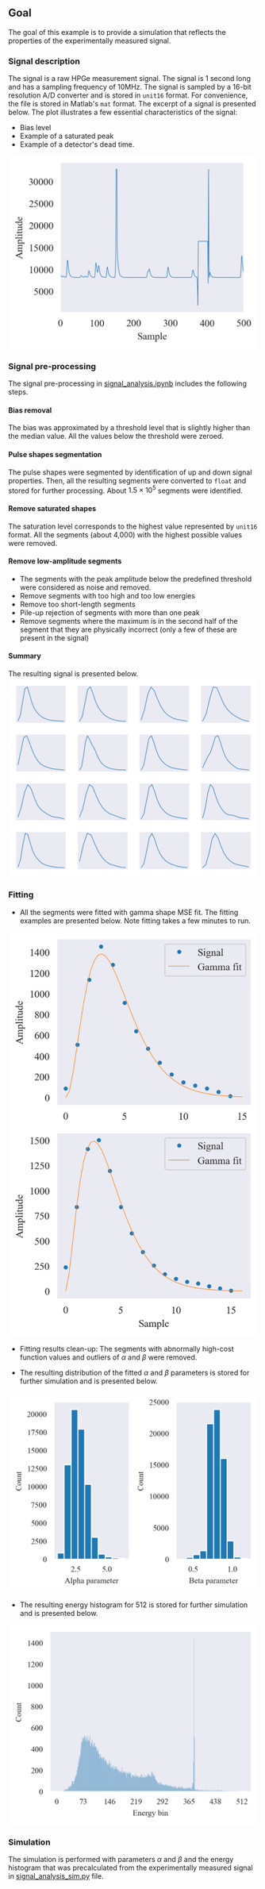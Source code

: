 ## Goal
The goal of this example is to provide a simulation that reflects the properties of the experimentally measured signal. 

### Signal description
The signal is a raw HPGe measurement signal. The signal is 1 second long and has a sampling frequency of 10MHz. The signal is sampled by a 16-bit resolution A/D converter and is stored in `unit16` format. For convenience, the file is stored in Matlab's `mat` format. The excerpt of a signal is presented below. The plot illustrates a few essential characteristics of the signal:
* Bias level
* Example of a saturated peak
* Example of a detector's dead time.

![<img src="signal_excerpt.png" width="250"/>](signal_excerpt.png "Signal excerpt")

### Signal pre-processing
The signal pre-processing in [signal_analysis.ipynb](signal_analysis.ipynb) includes the following steps.
#### Bias removal
The bias was approximated by a threshold level that is slightly higher than the median value. All the values below the threshold were zeroed.

#### Pulse shapes segmentation
The pulse shapes were segmented by identification of up and down signal properties. Then, all the resulting segments were converted to `float` and stored for further processing. About $1.5\times 10^5$ segments were identified.

#### Remove saturated shapes
The saturation level corresponds to the highest value represented by `unit16` format. All the segments (about 4,000) with the highest possible values were removed.

#### Remove low-amplitude segments
* The segments with the peak amplitude below the predefined threshold were considered as noise and removed.
* Remove segments with too high and too low energies
* Remove too short-length segments
* Pile-up rejection of segments with more than one peak
* Remove segments where the maximum is in the second half of the segment that they are physically incorrect (only a few of these are present in the signal)

#### Summary
The resulting signal is presented below.
![Signal examples](signal_segments_examples.png "Signal segments examples")

### Fitting
* All the segments were fitted with gamma shape MSE fit. The fitting examples are presented below. Note fitting takes a few minutes to run.

![Fit examples](signal_segments_fitting_gamma.png "Fitting examples")

* Fitting results clean-up: The segments with abnormally high-cost function values and outliers of $\alpha$ and $\beta$ were removed.

* The resulting distribution of the fitted $\alpha$ and $\beta$ parameters is stored for further simulation and is presented below.

![parameter histograms](alpha_beta_param.png "$\alpha$ and $\beta$ histograms")

* The resulting energy histogram for 512 is stored for further simulation and is presented below. 

![Energy histogram](signal_energy_histogram.png "Energy histogram") 

### Simulation
The simulation is performed with parameters $\alpha$ and $\beta$ and the energy histogram that was precalculated from the experimentally measured signal in [signal_analysis_sim.py](signal_analysis_sim.py) file.
